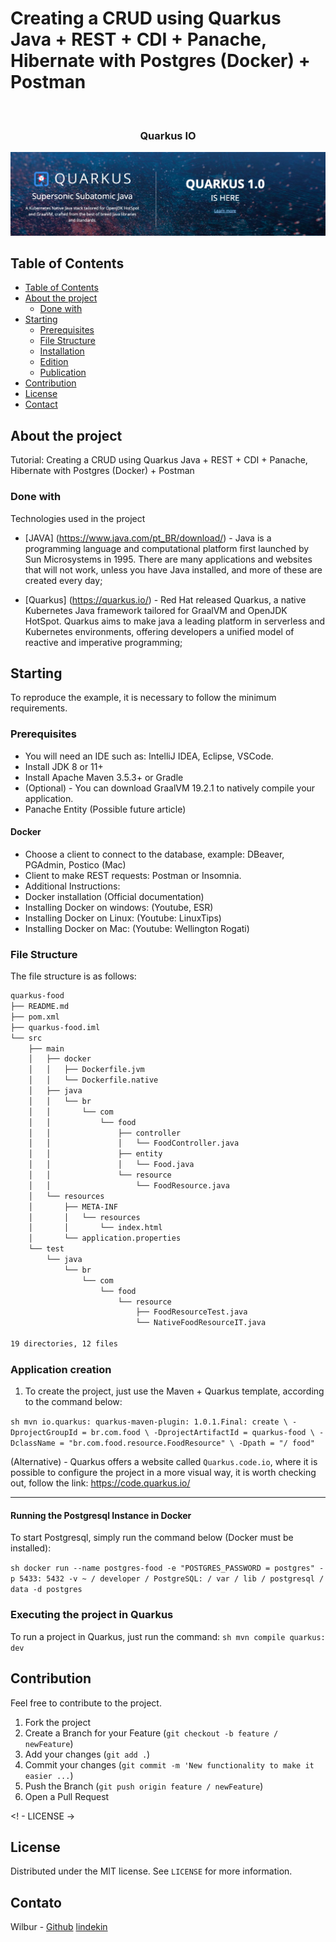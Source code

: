 
# Creating a CRUD using Quarkus Java + REST + CDI + Panache, Hibernate with Postgres (Docker) + Postman

<!-- PROJECT LOGO -->
<br />
<p align="center">
  <a href="https://quarkus.io">
  </a>
  <h3 align="center">Quarkus IO</h3>
</p>

![List of Repositories](/assets/quarkus-logo.png)

<!-- TABLE OF CONTENTS -->

## Table of Contents

- [Table of Contents](#tabela-de-conte%C3%BAdo)
- [About the project](#sobre-o-projeto)
  - [Done with](#feito-com)
- [Starting](#come%C3%A7ando)
  - [Prerequisites](#pr%C3%A9-requisitos)
  - [File Structure](#estrutura-de-arquivos)
  - [Installation](#instala%C3%A7%C3%A3o)
  - [Edition](#edi%C3%A7%C3%A3o)
  - [Publication](#publica%C3%A7%C3%A3o)
- [Contribution](#contribui%C3%A7%C3%A3o)
- [License](#licen%C3%A7a)
- [Contact](#contato)

<!-- ABOUT THE PROJECT -->

## About the project

Tutorial: Creating a CRUD using Quarkus Java + REST + CDI + Panache, Hibernate with Postgres (Docker) + Postman

### Done with

Technologies used in the project

- [JAVA] (https://www.java.com/pt_BR/download/) - Java is a programming language and computational platform first launched by Sun Microsystems in 1995. There are many applications and websites that will not work, unless you have Java installed, and more of these are created every day;

- [Quarkus] (https://quarkus.io/) - Red Hat released Quarkus, a native Kubernetes Java framework tailored for GraalVM and OpenJDK HotSpot. Quarkus aims to make java a leading platform in serverless and Kubernetes environments, offering developers a unified model of reactive and imperative programming;

<!-- GETTING STARTED -->

## Starting

To reproduce the example, it is necessary to follow the minimum requirements.

### Prerequisites

  - You will need an IDE such as: IntelliJ IDEA, Eclipse, VSCode.
  - Install JDK 8 or 11+
  - Install Apache Maven 3.5.3+ or Gradle
  - (Optional) - You can download GraalVM 19.2.1 to natively compile your application.
  - Panache Entity (Possible future article)

  #### Docker
  - Choose a client to connect to the database, example: DBeaver, PGAdmin, Postico (Mac)
  - Client to make REST requests: Postman or Insomnia.
  - Additional Instructions:
  - Docker installation (Official documentation)
  - Installing Docker on windows: (Youtube, ESR)
  - Installing Docker on Linux: (Youtube: LinuxTips)
  - Installing Docker on Mac: (Youtube: Wellington Rogati)

### File Structure

The file structure is as follows:

```bash
quarkus-food
├── README.md
├── pom.xml
├── quarkus-food.iml
└── src
    ├── main
    │   ├── docker
    │   │   ├── Dockerfile.jvm
    │   │   └── Dockerfile.native
    │   ├── java
    │   │   └── br
    │   │       └── com
    │   │           └── food
    │   │               ├── controller
    │   │               │   └── FoodController.java
    │   │               ├── entity
    │   │               │   └── Food.java
    │   │               └── resource
    │   │                   └── FoodResource.java
    │   └── resources
    │       ├── META-INF
    │       │   └── resources
    │       │       └── index.html
    │       └── application.properties
    └── test
        └── java
            └── br
                └── com
                    └── food
                        └── resource
                            ├── FoodResourceTest.java
                            └── NativeFoodResourceIT.java

19 directories, 12 files
```

### Application creation

1. To create the project, just use the Maven + Quarkus template, according to the command below:

`` sh
mvn io.quarkus: quarkus-maven-plugin: 1.0.1.Final: create \
      -DprojectGroupId = br.com.food \
      -DprojectArtifactId = quarkus-food \
      -DclassName = "br.com.food.resource.FoodResource" \
      -Dpath = "/ food"
``

(Alternative) - Quarkus offers a website called `Quarkus.code.io`, where it is possible to configure the project in a more visual way, it is worth checking out, follow the link: https://code.quarkus.io/

---

#### Running the Postgresql Instance in Docker

To start Postgresql, simply run the command below (Docker must be installed):

`` sh
docker run --name postgres-food -e "POSTGRES_PASSWORD = postgres" -p 5433: 5432 -v ~ / developer / PostgreSQL: / var / lib / postgresql / data -d postgres
``

### Executing the project in Quarkus

To run a project in Quarkus, just run the command:
`` sh
mvn compile quarkus: dev
``

<!-- CONTRIBUTING -->

## Contribution

Feel free to contribute to the project.

1. Fork the project
2. Create a Branch for your Feature (`git checkout -b feature / newFeature`)
3. Add your changes (`git add .`)
4. Commit your changes (`git commit -m 'New functionality to make it easier ...`)
5. Push the Branch (`git push origin feature / newFeature`)
6. Open a Pull Request

<! - LICENSE ->

## License

Distributed under the MIT license. See `LICENSE` for more information.

<!-- CONTACT -->

## Contato

Wilbur - 
[Github](https://github.com/jhowilbur)
[lindekin](https://www.linkedin.com/in/wilbur-dev/)
